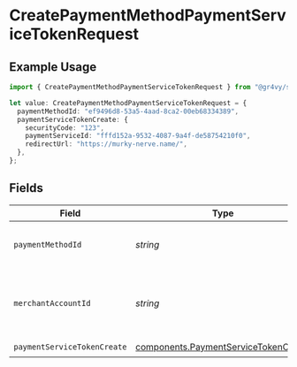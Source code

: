 # CreatePaymentMethodPaymentServiceTokenRequest

## Example Usage

```typescript
import { CreatePaymentMethodPaymentServiceTokenRequest } from "@gr4vy/sdk/models/operations";

let value: CreatePaymentMethodPaymentServiceTokenRequest = {
  paymentMethodId: "ef9496d8-53a5-4aad-8ca2-00eb68334389",
  paymentServiceTokenCreate: {
    securityCode: "123",
    paymentServiceId: "fffd152a-9532-4087-9a4f-de58754210f0",
    redirectUrl: "https://murky-nerve.name/",
  },
};
```

## Fields

| Field                                                                                        | Type                                                                                         | Required                                                                                     | Description                                                                                  | Example                                                                                      |
| -------------------------------------------------------------------------------------------- | -------------------------------------------------------------------------------------------- | -------------------------------------------------------------------------------------------- | -------------------------------------------------------------------------------------------- | -------------------------------------------------------------------------------------------- |
| `paymentMethodId`                                                                            | *string*                                                                                     | :heavy_check_mark:                                                                           | The ID of the payment method                                                                 | ef9496d8-53a5-4aad-8ca2-00eb68334389                                                         |
| `merchantAccountId`                                                                          | *string*                                                                                     | :heavy_minus_sign:                                                                           | The ID of the merchant account to use for this request.                                      |                                                                                              |
| `paymentServiceTokenCreate`                                                                  | [components.PaymentServiceTokenCreate](../../models/components/paymentservicetokencreate.md) | :heavy_check_mark:                                                                           | N/A                                                                                          |                                                                                              |
